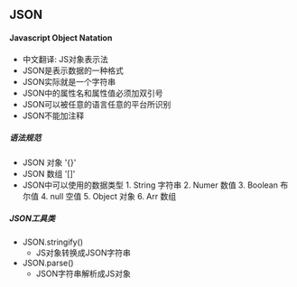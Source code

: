 ## JSON
#### Javascript Object Natation 
- 中文翻译: JS对象表示法
- JSON是表示数据的一种格式
- JSON实际就是一个字符串
- JSON中的属性名和属性值必须加双引号
- JSON可以被任意的语言任意的平台所识别
- JSON不能加注释

##### 语法规范
- JSON 对象 '{}'
- JSON 数组 '[]'
- JSON中可以使用的数据类型
	  1. String 字符串
	  2. Numer 数值
	  3. Boolean 布尔值
	  4. null 空值
	  5. Object 对象
	  6. Arr 数组
	  
##### JSON工具类
- JSON.stringify()
	- JS对象转换成JSON字符串
- JSON.parse()
	- JSON字符串解析成JS对象